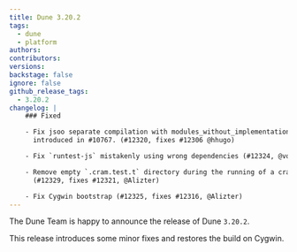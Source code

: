 ```yaml
---
title: Dune 3.20.2
tags:
  - dune
  - platform
authors:
contributors:
versions:
backstage: false
ignore: false
github_release_tags:
  - 3.20.2
changelog: |
    ### Fixed

    - Fix jsoo separate compilation with modules_without_implementation. Regression
      introduced in #10767. (#12320, fixes #12306 @hhugo)

    - Fix `runtest-js` mistakenly using wrong dependencies (#12324, @vouillon)

    - Remove empty `.cram.test.t` directory during the running of a cram test.
      (#12329, fixes #12321, @Alizter)

    - Fix Cygwin bootstrap (#12325, fixes #12316, @Alizter)
---
```


The Dune Team is happy to announce the release of Dune `3.20.2`.

This release introduces some minor fixes and restores the build on Cygwin.
